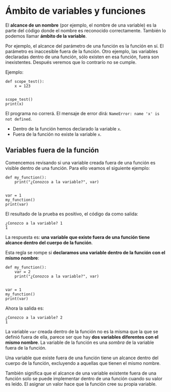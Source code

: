 # Ámbito de variables y funciones

El **alcance de un nombre** (por ejemplo, el nombre de una variable) es la parte del código donde el nombre es reconocido correctamente. También lo podemos llamar **ámbito de la variable**.

Por ejemplo, el alcance del parámetro de una función es la función en sí. El parámetro es inaccesible fuera de la función.
Otro ejemplo, las variables declaradas dentro de una función, sólo existen en esa función, fuera son inexistentes. Después veremos que lo contrarío no se cumple.

Ejemplo:

```
def scope_test():
    x = 123


scope_test()
print(x)
```

El programa no correrá. El mensaje de error dirá: `NameError: name 'x' is not defined`.

* Dentro de la función hemos declarado la variable `x`.
* Fuera de la función no existe la variable `x`.

## Variables fuera de la función

Comencemos revisando si una variable creada fuera de una función es visible dentro de una función. Para ello veamos el siguiente ejemplo:

```
def my_function():
    print("¿Conozco a la variable?", var)


var = 1
my_function()
print(var)
```

El resultado de la prueba es positivo, el código da como salida:

```
¿Conozco a la variable? 1
1
```
La respuesta es: **una variable que existe fuera de una función tiene alcance dentro del cuerpo de la función**.

Esta regla se rompe si **declaramos una variable dentro de la función con el mismo nombre**:

```
def my_function():
    var = 2
    print("¿Conozco a la variable?", var)


var = 1
my_function()
print(var)
```

Ahora la salida es:

```
¿Conozco a la variable? 2
1
```

La variable `var` creada dentro de la función no es la misma que la que se definió fuera de ella, parece ser que hay **dos variables diferentes con el mismo nombre**. La variable de la función es una *sombra* de la variable fuera de la función.

Una variable que existe fuera de una función tiene un alcance dentro del cuerpo de la función, excluyendo a aquellas que tienen el mismo nombre.

También significa que el alcance de una variable existente fuera de una función solo se puede implementar dentro de una función cuando su valor es leído. El asignar un valor hace que la función cree su propia variable.

